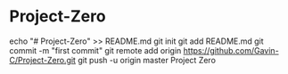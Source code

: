 # Project-Zero
echo "# Project-Zero" >> README.md
git init
git add README.md
git commit -m "first commit"
git remote add origin https://github.com/Gavin-C/Project-Zero.git
git push -u origin master
Project Zero
